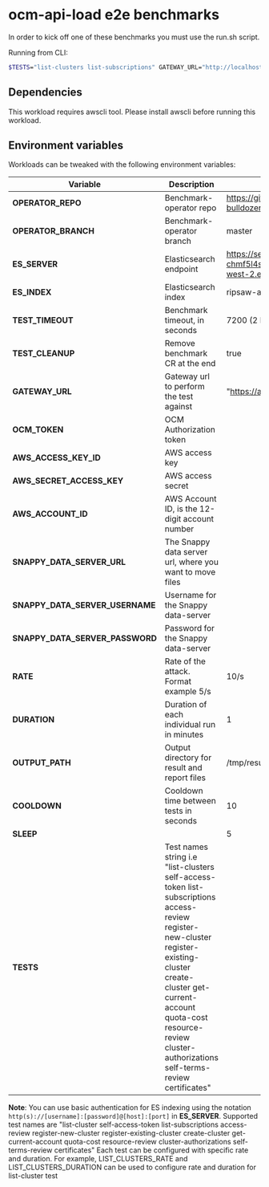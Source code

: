 # ocm-api-load e2e benchmarks

In order to kick off one of these benchmarks you must use the run.sh script.

Running from CLI:

```sh
$TESTS="list-clusters list-subscriptions" GATEWAY_URL="http://localhost:8080" OCM_TOKEN="notARealToken" RATE=10/s AWS_ACCESS_KEY="empty" AWS_ACCESS_SECRET="empty" AWS_ACCOUNT_ID="empty" ./run.sh
```

## Dependencies

This workload requires awscli tool. Please install awscli before running this workload.


## Environment variables

Workloads can be tweaked with the following environment variables:


| Variable         | Description                         | Default |
|------------------|-------------------------------------|---------|
| **OPERATOR_REPO**    | Benchmark-operator repo         | https://github.com/cloud-bulldozer/benchmark-operator.git      |
| **OPERATOR_BRANCH**  | Benchmark-operator branch       | master  |
| **ES_SERVER**        | Elasticsearch endpoint          | https://search-perfscale-dev-chmf5l4sh66lvxbnadi4bznl3a.us-west-2.es.amazonaws.com:443|
| **ES_INDEX**         | Elasticsearch index             | ripsaw-api-load|
| **TEST_TIMEOUT**        | Benchmark timeout, in seconds | 7200 (2 hours) |
| **TEST_CLEANUP**        | Remove benchmark CR at the end | true |
| **GATEWAY_URL**      | Gateway url to perform the test against       | "https://api.integration.openshift.com |
| **OCM_TOKEN**| OCM Authorization token |  |
| **AWS_ACCESS_KEY_ID**    | AWS access key          |  |
| **AWS_SECRET_ACCESS_KEY**              | AWS access secret                     |       |
| **AWS_ACCOUNT_ID**            | AWS Account ID, is the 12-digit account number |       |
| **SNAPPY_DATA_SERVER_URL**    | The Snappy data server url, where you want to move files          |  |
| **SNAPPY_DATA_SERVER_USERNAME**    | Username for the Snappy data-server          |  |
| **SNAPPY_DATA_SERVER_PASSWORD**    | Password for the Snappy data-server          |  |
| **RATE**| Rate of the attack. Format example 5/s | 10/s |
| **DURATION**         | Duration of each individual run in minutes | 1 |
| **OUTPUT_PATH** | Output directory for result and report files | /tmp/results |
| **COOLDOWN**         | Cooldown time between tests in seconds | 10 |
| **SLEEP**   |  | 5 |
| **TESTS** | Test names string i.e "list-clusters self-access-token list-subscriptions access-review register-new-cluster register-existing-cluster create-cluster get-current-account quota-cost resource-review cluster-authorizations self-terms-review certificates"| |

**Note**: You can use basic authentication for ES indexing using the notation `http(s)://[username]:[password]@[host]:[port]` in **ES_SERVER**.
Supported test names are "list-cluster self-access-token list-subscriptions access-review register-new-cluster register-existing-cluster create-cluster get-current-account quota-cost resource-review cluster-authorizations self-terms-review certificates"
Each test can be configured with specific rate and duration. For example, LIST_CLUSTERS_RATE and LIST_CLUSTERS_DURATION can be used to configure rate and duration for list-cluster test 
